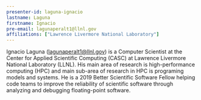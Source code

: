 ```yaml
---
presenter-id: laguna-ignacio
lastname: Laguna
firstname: Ignacio
pre-email: lagunaperalt1@llnl.gov
affiliations: ["Lawrence Livermore National Laboratory"]
---
```

Ignacio Laguna (<lagunaperalt1@llnl.gov>) is a Computer Scientist at the
Center for Applied Scientific Computing (CASC) at Lawrence Livermore
National Laboratory (LLNL). His main area of research is
high-performance computing (HPC) and main sub-area of research in HPC
is programing models and systems. He is a 2019 Better Scientific
Software Fellow helping code teams to improve the reliability of
scientific software through analyzing and debugging floating-point
software.
